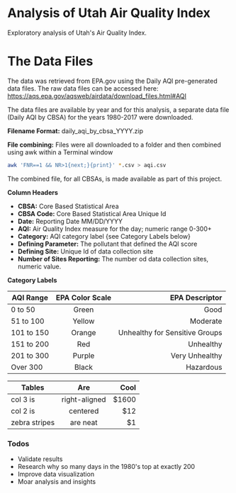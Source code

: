 # Analysis of Utah Air Quality Index
Exploratory analysis of Utah's Air Quality Index. 

# The Data Files
The data was retrieved from EPA.gov using the Daily AQI pre-generated data files. The raw data files can be accessed here: https://aqs.epa.gov/aqsweb/airdata/download_files.html#AQI

The data files are available by year and for this analysis, a separate data file (Daily AQI by CBSA) for the years 1980-2017 were downloaded. 

__Filename Format:__ daily_aqi_by_cbsa_YYYY.zip

__File combining:__ Files were all downloaded to a folder and then combined using awk within a Terminal window

```sh
awk 'FNR==1 && NR>1{next;}{print}' *.csv > aqi.csv
```
The combined file, for all CBSAs, is made available as part of this project.

__Column Headers__
- __CBSA:__ Core Based Statistical Area
- __CBSA Code:__ Core Based Statistical Area Unique Id
- __Date:__ Reporting Date MM/DD/YYYY
- __AQI:__ Air Quality Index measure for the day; numeric range 0-300+
- __Category:__ AQI category label {see Category Labels below}
- __Defining Parameter:__ The pollutant that defined the AQI score
- __Defining Site:__ Unique Id of data collection site
- __Number of Sites Reporting:__ The number od data collection sites, numeric value.

__Category Labels__

|AQI Range|EPA Color Scale|EPA Descriptor|
| ------------- |:-------------:| -----:|
|0 to 50|Green|Good|
|51 to 100|Yellow|Moderate|
|101 to 150|Orange|Unhealthy for Sensitive Groups|
|151 to 200|Red |Unhealthy|
|201 to 300|Purple|Very Unhealthy|
|Over 300|Black|Hazardous|

| Tables        | Are           | Cool  |
| ------------- |:-------------:| -----:|
| col 3 is      | right-aligned | $1600 |
| col 2 is      | centered      |   $12 |
| zebra stripes | are neat      |    $1 |

### Todos

 - Validate results
 - Research why so many days in the 1980's top at exactly 200
 - Improve data visualization
 - Moar analysis and insights
